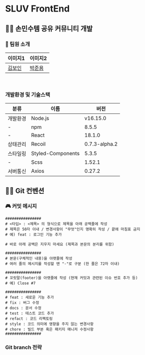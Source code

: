 # SLUV FrontEnd

## 🤰🏻 손민수템 공유 커뮤니티 개발
### 👻 팀원 소개
|이미지1|이미지2|
|---|---|
|[김보인](https://github.com/Boin-Kau)|[박준용](https://github.com/ezenjun)|
<br/>

### 개발환경 및 기술스택
|분류|이름|버전|
|---|---|---|
|개발환경|Node.js|v16.15.0|
|-|npm|8.5.5|
|-|React|18.1.0|
|상태관리|Recoil|0.7.3-alpha.2|
|스타일링|Styled-Components|5.3.5|
|-|Scss|1.52.1|
|서버통신|Axios|0.27.2|


## 👐🏻 Git 컨벤션
### 🎮 커밋 메시지
```
################
# <타입> : <제목> 의 형식으로 제목을 아래 공백줄에 작성
# 제목은 50자 이내 / 변경사항이 "무엇"인지 명확히 작성 / 끝에 마침표 금지
# 예) feat : 로그인 기능 추가

# 바로 아래 공백은 지우지 마세요 (제목과 본문의 분리를 위함)

################
# 본문(구체적인 내용)을 아랫줄에 작성
# 여러 줄의 메시지를 작성할 땐 "-"로 구분 (한 줄은 72자 이내)

################
# 꼬릿말(footer)을 아랫줄에 작성 (현재 커밋과 관련된 이슈 번호 추가 등)
# 예) Close #7

################
# feat : 새로운 기능 추가
# fix : 버그 수정
# docs : 문서 수정
# test : 테스트 코드 추가
# refact : 코드 리팩토링
# style : 코드 의미에 영향을 주지 않는 변경사항
# chore : 빌드 부분 혹은 패키지 매니저 수정사항
################
```




### Git branch 전략




